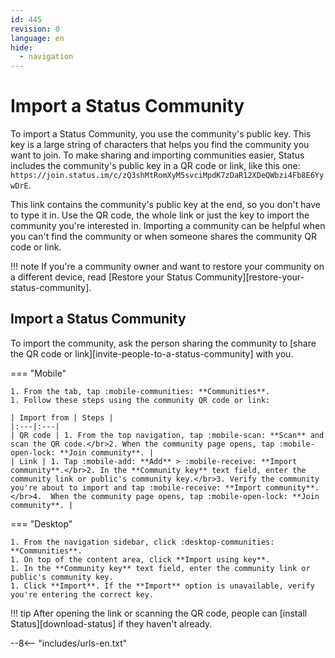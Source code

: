 ```yaml
---
id: 445
revision: 0
language: en
hide:
  - navigation
---
```


# Import a Status Community

To import a Status Community, you use the community's public key. This key is a large string of characters that helps you find the community you want to join. To make sharing and importing communities easier, Status includes the community's public key in a QR code or link, like this one: `https://join.status.im/c/zQ3shMtRomXyM5svciMpdK7zDaR12XDeQWbzi4Fb8E6YywDrE`.

This link contains the community's public key at the end, so you don't have to type it in. Use the QR code, the whole link or just the key to import the community you're interested in. Importing a community can be helpful when you can't find the community or when someone shares the community QR code or link.

!!! note
    If you're a community owner and want to restore your community on a different device, read [Restore your Status Community][restore-your-status-community].

## Import a Status Community

To import the community, ask the person sharing the community to [share the QR code or link][invite-people-to-a-status-community] with you.

=== "Mobile"

    1. From the tab, tap :mobile-communities: **Communities**.
    1. Follow these steps using the community QR code or link:
    
    | Import from | Steps |
    |:---|:---|
    | QR code | 1. From the top navigation, tap :mobile-scan: **Scan** and scan the QR code.</br>2. When the community page opens, tap :mobile-open-lock: **Join community**. |
    | Link | 1. Tap :mobile-add: **Add** > :mobile-receive: **Import community**.</br>2. In the **Community key** text field, enter the community link or public's community key.</br>3. Verify the community you're about to import and tap :mobile-receive: **Import community**.</br>4.  When the community page opens, tap :mobile-open-lock: **Join community**. |

=== "Desktop"

    1. From the navigation sidebar, click :desktop-communities: **Communities**.
    1. On top of the content area, click **Import using key**.
    1. In the **Community key** text field, enter the community link or public's community key.
    1. Click **Import**. If the **Import** option is unavailable, verify you're entering the correct key.

!!! tip
    After opening the link or scanning the QR code, people can [install Status][download-status] if they haven't already.

--8<-- "includes/urls-en.txt"
